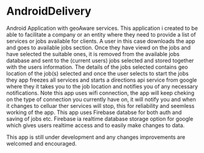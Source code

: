 # AndroidDelivery
Android Application with geoAware services.
This application i created to be able to facilitate a company or an entity where they need to provide a list of services or jobs available for clients. A user in this case downloads the app and goes to available jobs section. Once they have viewd on the jobs and have selected the suitable ones, it is removed from the available jobs database and sent to the (current users) jobs selected and stored together with the users information. The details of the jobs selected contains geo location of the job(s) selected and once the user selects to start the jobs they app freezes all services and starts a directions api service from google where they it takes you to the job location and notifies you of any necessary notifications.
Note this app uses wifi connection, the app will keep cheking on the type of connection you currently have on, it will notify you and when it changes to celluar ther services will stop, this for reliability and seemless working of the app. This app uses Firebase databse for both auth and saving of jobs etc. Firebase ia realtime database storage option for google which gives users realtime access and to easily make changes to data.

This app is still under development and any changes improvements are welcomed and encouraged.

